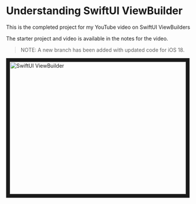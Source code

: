 # Understanding SwiftUI ViewBuilder

This is the completed project for my YouTube video on SwiftUI ViewBuilders

The starter project and video is available in the notes for the video. 

> NOTE: A new branch has been added with updated code for iOS 18.


<a href="http://www.youtube.com/watch?feature=player_embedded&v=IbxBRzTBeC0
" target="_blank"><img src="http://img.youtube.com/vi/IbxBRzTBeC0/0.jpg" 
alt="SwiftUI ViewBuilder" width="480" height="360" border="10" /></a>

